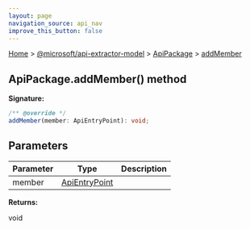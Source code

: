 ```yaml
---
layout: page
navigation_source: api_nav
improve_this_button: false
---
```



[Home](./index.md) &gt; [@microsoft/api-extractor-model](./api-extractor-model.md) &gt; [ApiPackage](./api-extractor-model.apipackage.md) &gt; [addMember](./api-extractor-model.apipackage.addmember.md)

## ApiPackage.addMember() method


<b>Signature:</b>

```typescript
/** @override */
addMember(member: ApiEntryPoint): void;
```

## Parameters

|  Parameter | Type | Description |
|  --- | --- | --- |
|  member | [ApiEntryPoint](./api-extractor-model.apientrypoint.md) |  |

<b>Returns:</b>

void
